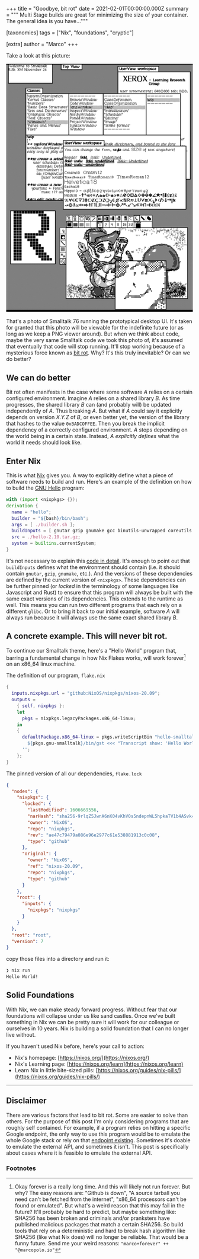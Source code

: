 +++
title = "Goodbye, bit rot"
date = 2021-02-01T00:00:00.000Z
summary = """
Multi Stage builds are great for minimizing the size of your container. The
general idea is you have..."""

[taxonomies]
tags = ["Nix", "foundations", "cryptic"]

[extra]
author = "Marco"
+++

Take a look at this picture:

![Smalltalk 76](smalltalk-76.png)

That's a photo of Smalltalk 76 running the prototypical desktop UI. It's
taken for granted that this photo will be viewable for the indefinite future
(or as long as we keep a PNG viewer around). But when we think about code,
maybe the very same Smalltalk code we took this photo of, it's assumed that
eventually that code will stop running. It'll stop working because of a
mysterious force known as [bit
rot](https://en.wikipedia.org/wiki/Software_rot). Why? It's this truly
inevitable? Or can we do better?

## We can do better

Bit rot often manifests in the case where some software _A_ relies on a certain
configured environment. Imagine _A_ relies on a shared library _B_. As time
progresses, the shared library _B_ can (and probably will) be updated
independently of _A_. Thus breaking _A_. But what if _A_ could say it
explicitly depends on version _X.Y.Z_ of _B_, or even better yet, the version
of the library that hashes to the value `0xBADCOFFEE`. Then you break the
implicit dependency of a correctly configured environment. _A_ stops
depending on the world being in a certain state. Instead, _A_
*explicitly defines* what the world it needs should look like.

## Enter Nix

This is what [Nix](https://nixos.org/) gives you. A way to explicitly define
what a piece of software needs to build and run. Here's an example of the
definition on how to build the [GNU
Hello](https://www.gnu.org/software/hello/) program:

```nix
with (import <nixpkgs> {});
derivation {
  name = "hello";
  builder = "${bash}/bin/bash";
  args = [ ./builder.sh ];
  buildInputs = [ gnutar gzip gnumake gcc binutils-unwrapped coreutils gawk gnused gnugrep ];
  src = ./hello-2.10.tar.gz;
  system = builtins.currentSystem;
}
```

It's not necessary to explain this [code in
detail](https://nixos.org/guides/nix-pills/generic-builders.html#idm140737320275008).
It's enough to point out that `buildInputs` defines what the environment should
contain (i.e. it should contain `gnutar`, `gzip`, `gnumake`, etc.). And the
versions of these dependencies are defined by the current version of
`<nixpkgs>`. These dependencies can be further pinned (or _locked_ in the
terminology of some languages like Javascript and Rust) to ensure that this
program will always be built with the same exact versions of its dependencies.
This extends to the runtime as well. This means you can run two different
programs that each rely on a different `glibc`. Or to bring it back to our
initial example, software _A_ will always run because it will always use the
same exact shared library _B_.

## A concrete example. This will never bit rot.

To continue our Smalltalk theme, here's a "Hello World" program that, barring a
fundamental change in how Nix Flakes works, will work forever[^1] on an x86_64
linux machine.


The definition of our program, `flake.nix`
```nix
{
  inputs.nixpkgs.url = "github:NixOS/nixpkgs/nixos-20.09";
  outputs =
    { self, nixpkgs }:
    let
      pkgs = nixpkgs.legacyPackages.x86_64-linux;
    in
    {
      defaultPackage.x86_64-linux = pkgs.writeScriptBin "hello-smalltalk" ''
        ${pkgs.gnu-smalltalk}/bin/gst <<< "Transcript show: 'Hello World!'."
      '';
    };
}
```

The pinned version of all our dependencies, `flake.lock`
```json
{
  "nodes": {
    "nixpkgs": {
      "locked": {
        "lastModified": 1606669556,
        "narHash": "sha256-9rlqZ5JwnA6nK04vKhV0s5ndepnWL5hpkaTV1b4ASvk=",
        "owner": "NixOS",
        "repo": "nixpkgs",
        "rev": "ae47c79479a086e96e2977c61e538881913c0c08",
        "type": "github"
      },
      "original": {
        "owner": "NixOS",
        "ref": "nixos-20.09",
        "repo": "nixpkgs",
        "type": "github"
      }
    },
    "root": {
      "inputs": {
        "nixpkgs": "nixpkgs"
      }
    }
  },
  "root": "root",
  "version": 7
}
```

copy those files into a directory and run it:
```bash
❯ nix run
Hello World!
```

## Solid Foundations

With Nix, we can make steady forward progress. Without fear that our foundations
will collapse under us like sand castles. Once we've built something in Nix we
can be pretty sure it will work for our colleague or ourselves in 10 years. Nix
is building a solid foundation that I can no longer live without.

If you haven't used Nix before, here's your call to action:
* Nix's homepage: [https://nixos.org/](https://nixos.org/)
* Nix's Learning page: [https://nixos.org/learn](https://nixos.org/learn)
* Learn Nix in little bite-sized pills: [https://nixos.org/guides/nix-pills/](https://nixos.org/guides/nix-pills/)

---

## Disclaimer

There are various factors that lead to bit rot. Some are easier to solve than
others. For the purpose of this post I'm only considering programs that are
roughly self contained. For example, if a program relies on hitting a specific
Google endpoint, the only way to use this program would be to emulate the whole
Google stack or rely on that [endpoint existing](https://gcemetery.co/).
Sometimes it's doable to emulate the external API, and sometimes it isn't. This
post is specifically about cases where it is feasible to emulate the external API.


### Footnotes
[^1]: Okay forever is a really long time. And this will likely not run forever. But why? The easy reasons are: "Github is down", "A source tarball you need can't be fetched from the internet", "x86_64 processors can't be found or emulated". But what's a weird reason that this may fail in the future? It'll probably be hard to predict, but maybe something like: SHA256 has been broken and criminals and/or pranksters have published malicious packages that match a certain SHA256. So build tools that rely on a deterministic and hard to break hash algorithm like SHA256 (like what Nix does) will no longer be reliable. That would be a funny future. Send me your weird reasons: `"marco+forever" ++ "@marcopolo.io"`